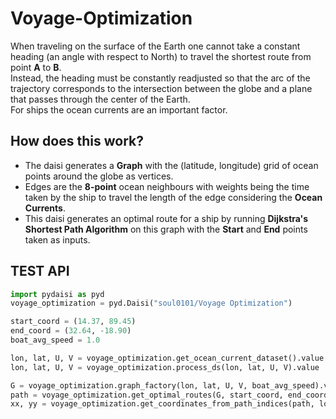 # Voyage-Optimization
When traveling on the surface of the Earth one cannot take a constant heading (an angle with respect to North) to travel the shortest route from point __A__ to __B__. <br>
Instead, the heading must be constantly readjusted so that the arc of the trajectory corresponds to the intersection between the globe and a plane that passes through the center of the Earth. <br>
For ships the ocean currents are an important factor.<br>

## How does this work?
- The daisi generates a __Graph__ with the (latitude, longitude) grid of ocean points around the globe as vertices.
- Edges are the __8-point__ ocean neighbours with weights being the time taken by the ship to travel the length of the edge considering the __Ocean Currents__. 
- This daisi generates an optimal route for a ship by running __Dijkstra's Shortest Path Algorithm__ on this graph with the __Start__ and __End__ points taken as inputs.
## TEST API
``` python
import pydaisi as pyd
voyage_optimization = pyd.Daisi("soul0101/Voyage Optimization")

start_coord = (14.37, 89.45)
end_coord = (32.64, -18.90)
boat_avg_speed = 1.0

lon, lat, U, V = voyage_optimization.get_ocean_current_dataset().value
lon, lat, U, V = voyage_optimization.process_ds(lon, lat, U, V).value

G = voyage_optimization.graph_factory(lon, lat, U, V, boat_avg_speed).value
path = voyage_optimization.get_optimal_routes(G, start_coord, end_coord, lon, lat).value
xx, yy = voyage_optimization.get_coordinates_from_path_indices(path, lon, lat).value
```
